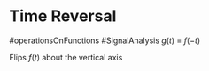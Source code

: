 # Time Reversal
#operationsOnFunctions #SignalAnalysis 
$g(t)$ = $f(-t)$

Flips $f(t)$ about the vertical axis
